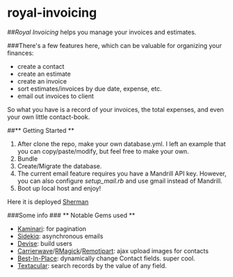 royal-invoicing
===============

##*Royal Invoicing* helps you manage your invoices and estimates.

###There's a few features here, which can be valuable for organizing your finances:

- create a contact
- create an estimate
- create an invoice
- sort estimates/invoices by due date, expense, etc.
- email out invoices to client

So what you have is a record of your invoices, the total expenses, and even your own little contact-book.

##** Getting Started **

1. After clone the repo, make your own database.yml. I left an example that you can copy/paste/modify, but feel free to make your own.
2. Bundle
3. Create/Migrate the database.
4. The current email feature requires you have a Mandrill API key. However, you can also configure *setup_mail.rb* and use gmail instead of Mandrill.
5. Boot up local host and enjoy!

Here it is deployed [Sherman](http://secret-coast-3898.herokuapp.com)


###Some info ###
** Notable Gems used **
- [Kaminari](https://github.com/amatsuda/kaminari): for pagination
- [Sidekiq](https://github.com/mperham/sidekiq): asynchronous emails
- [Devise](https://github.com/plataformatec/devise): build users
- [Carrierwave](https://github.com/carrierwaveuploader/carrierwave)/[RMagick](https://github.com/rmagick/rmagick)/[Remotipart](https://github.com/JangoSteve/remotipart): ajax upload images for contacts
- [Best-In-Place](https://github.com/bernat/best_in_place): dynamically change Contact fields. super cool.
- [Textacular](https://github.com/textacular/textacular): search records by the value of any field.